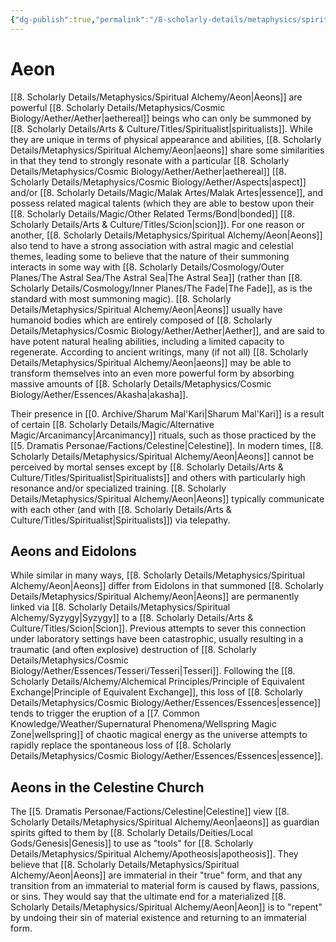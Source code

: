 ```yaml
---
{"dg-publish":true,"permalink":"/8-scholarly-details/metaphysics/spiritual-alchemy/aeon/","noteIcon":""}
---
```


# Aeon

[[8. Scholarly Details/Metaphysics/Spiritual Alchemy/Aeon\|Aeons]] are powerful [[8. Scholarly Details/Metaphysics/Cosmic Biology/Aether/Aether\|aethereal]] beings who can only be summoned by [[8. Scholarly Details/Arts & Culture/Titles/Spiritualist\|spiritualists]]. While they are unique in terms of physical appearance and abilities, [[8. Scholarly Details/Metaphysics/Spiritual Alchemy/Aeon\|aeons]] share some similarities in that they tend to strongly resonate with a particular [[8. Scholarly Details/Metaphysics/Cosmic Biology/Aether/Aether\|aethereal]] [[8. Scholarly Details/Metaphysics/Cosmic Biology/Aether/Aspects\|aspect]] and/or [[8. Scholarly Details/Magic/Malak Artes/Malak Artes\|essence]], and possess related magical talents (which they are able to bestow upon their [[8. Scholarly Details/Magic/Other Related Terms/Bond\|bonded]] [[8. Scholarly Details/Arts & Culture/Titles/Scion\|scion]]). For one reason or another, [[8. Scholarly Details/Metaphysics/Spiritual Alchemy/Aeon\|Aeons]] also tend to have a strong association with astral magic and celestial themes, leading some to believe that the nature of their summoning interacts in some way with [[8. Scholarly Details/Cosmology/Outer Planes/The Astral Sea/The Astral Sea\|The Astral Sea]] (rather than [[8. Scholarly Details/Cosmology/Inner Planes/The Fade\|The Fade]], as is the standard with most summoning magic). [[8. Scholarly Details/Metaphysics/Spiritual Alchemy/Aeon\|Aeons]] usually have humanoid bodies which are entirely composed of [[8. Scholarly Details/Metaphysics/Cosmic Biology/Aether/Aether\|Aether]], and are said to have potent natural healing abilities, including a limited capacity to regenerate. According to ancient writings, many (if not all) [[8. Scholarly Details/Metaphysics/Spiritual Alchemy/Aeon\|aeons]] may be able to transform themselves into an even more powerful form by absorbing massive amounts of [[8. Scholarly Details/Metaphysics/Cosmic Biology/Aether/Essences/Akasha\|akasha]].

Their presence in [[0. Archive/Sharum Mal'Kari\|Sharum Mal'Kari]] is a result of certain [[8. Scholarly Details/Magic/Alternative Magic/Arcanimancy\|Arcanimancy]] rituals, such as those practiced by the [[5. Dramatis Personae/Factions/Celestine\|Celestine]]. In modern times, [[8. Scholarly Details/Metaphysics/Spiritual Alchemy/Aeon\|Aeons]] cannot be perceived by mortal senses except by [[8. Scholarly Details/Arts & Culture/Titles/Spiritualist\|Spiritualists]] and others with particularly high resonance and/or specialized training. [[8. Scholarly Details/Metaphysics/Spiritual Alchemy/Aeon\|Aeons]] typically communicate with each other (and with [[8. Scholarly Details/Arts & Culture/Titles/Spiritualist\|Spiritualists]]) via telepathy.

## Aeons and Eidolons 

While similar in many ways, [[8. Scholarly Details/Metaphysics/Spiritual Alchemy/Aeon\|Aeons]] differ from Eidolons in that summoned [[8. Scholarly Details/Metaphysics/Spiritual Alchemy/Aeon\|Aeons]] are permanently linked via [[8. Scholarly Details/Metaphysics/Spiritual Alchemy/Syzygy\|Syzygy]] to a [[8. Scholarly Details/Arts & Culture/Titles/Scion\|Scion]]. Previous attempts to sever this connection under laboratory settings have been catastrophic, usually resulting in a traumatic (and often explosive) destruction of [[8. Scholarly Details/Metaphysics/Cosmic Biology/Aether/Essences/Tesseri/Tesseri\|Tesseri]]. Following the [[8. Scholarly Details/Alchemy/Alchemical Principles/Principle of Equivalent Exchange\|Principle of Equivalent Exchange]], this loss of [[8. Scholarly Details/Metaphysics/Cosmic Biology/Aether/Essences/Essences\|essence]] tends to trigger the eruption of a [[7. Common Knowledge/Weather/Supernatural Phenomena/Wellspring Magic Zone\|wellspring]] of chaotic magical energy as the universe attempts to rapidly replace the spontaneous loss of [[8. Scholarly Details/Metaphysics/Cosmic Biology/Aether/Essences/Essences\|essence]].

## Aeons in the Celestine Church 

The [[5. Dramatis Personae/Factions/Celestine\|Celestine]] view [[8. Scholarly Details/Metaphysics/Spiritual Alchemy/Aeon\|aeons]] as guardian spirits gifted to them by [[8. Scholarly Details/Deities/Local Gods/Genesis\|Genesis]] to use as "tools" for [[8. Scholarly Details/Metaphysics/Spiritual Alchemy/Apotheosis\|apotheosis]]. They believe that [[8. Scholarly Details/Metaphysics/Spiritual Alchemy/Aeon\|Aeons]] are immaterial in their "true" form, and that any transition from an immaterial to material form is caused by flaws, passions, or sins. They would say that the ultimate end for a materialized [[8. Scholarly Details/Metaphysics/Spiritual Alchemy/Aeon\|Aeon]] is to "repent" by undoing their sin of material existence and returning to an immaterial form.

